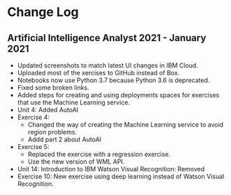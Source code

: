 # Change Log
## Artificial Intelligence Analyst 2021 - January 2021
* Updated screenshots to match latest UI changes in IBM Cloud.
* Uploaded most of the xercises to GitHub instead of Box.
* Notebooks now use Python 3.7 because Python 3.6 is deprecated.
* Fixed some broken links.
* Added steps for creating and using deployments spaces for exercises that use the Machine Learning service.
* Unit 4: Added AutoAI
* Exercise 4:
  * Changed the way of creating the Machine Learning service to avoid region problems.
  * Addd part 2 about AutoAI
* Exercise 5:
  * Replaced the exercise with a regression exercise.
  * Use the new version of WML API.
* Unit 14: Introduction to IBM Watson Visual Recognition: Removed
* Exercise 10: New exercise using deep learning instead of Watson Visual Recognition.
